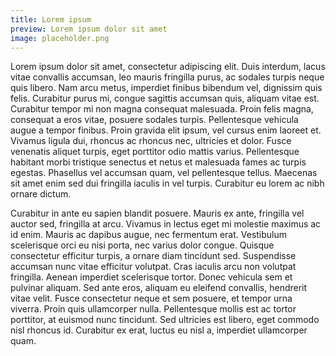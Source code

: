 ```yaml
---
title: Lorem ipsum
preview: Lorem ipsum dolor sit amet
image: placeholder.png
---
```


Lorem ipsum dolor sit amet, consectetur adipiscing elit. Duis interdum, lacus vitae convallis accumsan, leo mauris fringilla purus, ac sodales turpis neque quis libero. Nam arcu metus, imperdiet finibus bibendum vel, dignissim quis felis. Curabitur purus mi, congue sagittis accumsan quis, aliquam vitae est. Curabitur tempor mi non magna consequat malesuada. Proin felis magna, consequat a eros vitae, posuere sodales turpis. Pellentesque vehicula augue a tempor finibus. Proin gravida elit ipsum, vel cursus enim laoreet et. Vivamus ligula dui, rhoncus ac rhoncus nec, ultricies et dolor. Fusce venenatis aliquet turpis, eget porttitor odio mattis varius. Pellentesque habitant morbi tristique senectus et netus et malesuada fames ac turpis egestas. Phasellus vel accumsan quam, vel pellentesque tellus. Maecenas sit amet enim sed dui fringilla iaculis in vel turpis. Curabitur eu lorem ac nibh ornare dictum.

Curabitur in ante eu sapien blandit posuere. Mauris ex ante, fringilla vel auctor sed, fringilla at arcu. Vivamus in lectus eget mi molestie maximus ac id enim. Mauris ac dapibus augue, nec fermentum erat. Vestibulum scelerisque orci eu nisi porta, nec varius dolor congue. Quisque consectetur efficitur turpis, a ornare diam tincidunt sed. Suspendisse accumsan nunc vitae efficitur volutpat. Cras iaculis arcu non volutpat fringilla. Aenean imperdiet scelerisque tortor. Donec vehicula sem et pulvinar aliquam. Sed ante eros, aliquam eu eleifend convallis, hendrerit vitae velit. Fusce consectetur neque et sem posuere, et tempor urna viverra. Proin quis ullamcorper nulla. Pellentesque mollis est ac tortor porttitor, at euismod nunc tincidunt. Sed ultricies est libero, eget commodo nisl rhoncus id. Curabitur ex erat, luctus eu nisl a, imperdiet ullamcorper quam. 